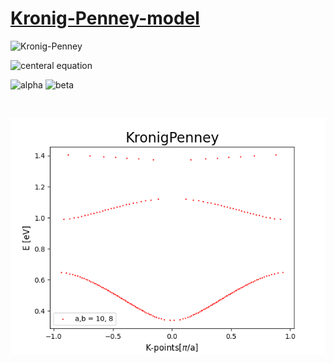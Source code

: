 # [Kronig-Penney-model](https://en.wikipedia.org/wiki/Particle_in_a_one-dimensional_lattice)

![Kronig-Penney](https://upload.wikimedia.org/wikipedia/commons/0/04/Periodic_square_potential_130707.png)
  
![centeral equation](https://wikimedia.org/api/rest_v1/media/math/render/svg/74a8b0edda1c93ea56f8115118f44cce119f6d46)

![alpha](https://wikimedia.org/api/rest_v1/media/math/render/svg/80742d4082b52209cfc467bfda150407beb5fe92)
![beta](https://wikimedia.org/api/rest_v1/media/math/render/svg/83fb30a26004d8ca0c3fc1a896bacc87203ad4cb)

```python:KronigPennymodel.c
 
```
![band strucure](band.png)